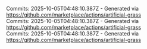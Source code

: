 Commits: 2025-10-05T04:48:10.387Z - Generated via https://github.com/marketplace/actions/artificial-grass
<br>
Commits: 2025-10-05T04:48:10.387Z - Generated via https://github.com/marketplace/actions/artificial-grass
<br>
Commits: 2025-10-05T04:48:10.387Z - Generated via https://github.com/marketplace/actions/artificial-grass
<br>
